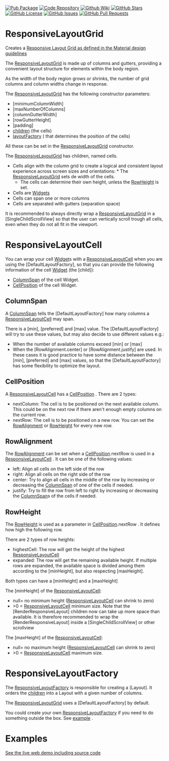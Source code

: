 [//]: # (This file was generated from: doc/template/README.mdt using the documentation_builder package on: 2022-07-07 08:02:18.735324.)
<a id='doc-template-badges-mdt'></a>[![Pub Package](https://img.shields.io/pub/v/responsive_layout_grid)](https://pub.dev/packages/responsive_layout_grid)
[![Code Repository](https://img.shields.io/badge/repository-git%20hub-informational)](https://github.com/domain-centric/responsive_layout_grid)
[![Github Wiki](https://img.shields.io/badge/documentation-wiki-informational)](https://github.com/domain-centric/responsive_layout_grid/wiki)
[![GitHub Stars](https://img.shields.io/github/stars/domain-centric/responsive_layout_grid)](https://github.com/domain-centric/responsive_layout_grid/stargazers)
[![GitHub License](https://img.shields.io/badge/license-MIT-informational)](https://github.com/domain-centric/responsive_layout_grid/blob/main/LICENSE)
[![GitHub Issues](https://img.shields.io/github/issues/domain-centric/responsive_layout_grid)](https://github.com/domain-centric/responsive_layout_grid/issues)
[![GitHub Pull Requests](https://img.shields.io/github/issues-pr/domain-centric/responsive_layout_grid)](https://github.com/domain-centric/responsive_layout_grid/pulls)

<a id='doc-template-01-responsivelayoutgrid-mdt'></a><a id='responsivelayoutgrid'></a>

# ResponsiveLayoutGrid

Creates
a [Responsive Layout Grid as defined in the Material design guidelines](https://m3.material.io/foundations/adaptive-design/large-screens)

The [ResponsiveLayoutGrid](https://github.com/domain-centric/responsive_layout_grid/wiki/01-ResponsiveLayoutGrid#responsivelayoutgrid)
is made up of columns and gutters, providing a convenient layout structure for elements within the
body region.

As the width of the body region grows or shrinks, the number of grid columns and column widths
change in response.

The [ResponsiveLayoutGrid](https://github.com/domain-centric/responsive_layout_grid/wiki/01-ResponsiveLayoutGrid#responsivelayoutgrid)
has the following constructor parameters:

* [minimumColumnWidth]
* [maxNumberOfColumns]
* [columnGutterWidth]
* [rowGutterHeight]
* [padding]
* [children](https://pub.dev/packages/children) (the cells)
* [layoutFactory](https://github.com/domain-centric/responsive_layout_grid/wiki/01-ResponsiveLayoutGrid#responsivelayoutfactory) (
  that determines the position of the cells)

All these can be set in
the [ResponsiveLayoutGrid](https://github.com/domain-centric/responsive_layout_grid/wiki/01-ResponsiveLayoutGrid#responsivelayoutgrid)
constructor.

The [ResponsiveLayoutGrid](https://github.com/domain-centric/responsive_layout_grid/wiki/01-ResponsiveLayoutGrid#responsivelayoutgrid)
has children, named cells.

* Cells align with the column grid to create a logical and consistent layout experience across
  screen sizes and orientations:
    *
    The [ResponsiveLayoutGrid](https://github.com/domain-centric/responsive_layout_grid/wiki/01-ResponsiveLayoutGrid#responsivelayoutgrid)
    sets de width of the cells.
    * The cells can determine their own height, unless
      the [RowHeight](https://github.com/domain-centric/responsive_layout_grid/wiki/01-ResponsiveLayoutGrid#rowheight)
      is set.
* Cells are [Widgets](https://docs.flutter.dev/development/ui/widgets-intro)
* Cells can span one or more columns
* Cells are separated with gutters (separation space)

It is recommended to always directly wrap
a [ResponsiveLayoutGrid](https://github.com/domain-centric/responsive_layout_grid/wiki/01-ResponsiveLayoutGrid#responsivelayoutgrid)
in a
[SingleChildScrollView] so that the user can vertically scroll trough all cells, even when they do
not all fit in the viewport.

<a id='responsivelayoutcell'></a>

# ResponsiveLayoutCell

You can wrap your cell [Widget](https://docs.flutter.dev/development/ui/widgets-intro)s
with
a [ResponsiveLayoutCell](https://github.com/domain-centric/responsive_layout_grid/wiki/01-ResponsiveLayoutGrid#responsivelayoutcell)
when you are using the [DefaultLayoutFactory], so that you can provide the following information of
the cell [Widget](https://docs.flutter.dev/development/ui/widgets-intro)
(the [child]):

* [ColumnSpan](https://github.com/domain-centric/responsive_layout_grid/wiki/01-ResponsiveLayoutGrid#columnspan)
  of the cell Widget.
* [CellPosition](https://github.com/domain-centric/responsive_layout_grid/wiki/01-ResponsiveLayoutGrid#cellposition)
  of the cell Widget.


<a id='columnspan'></a>
## ColumnSpan

A [ColumnSpan](https://github.com/domain-centric/responsive_layout_grid/wiki/01-ResponsiveLayoutGrid#columnspan)
tells the [DefaultLayoutFactory] how many columns a
[ResponsiveLayoutCell](https://github.com/domain-centric/responsive_layout_grid/wiki/01-ResponsiveLayoutGrid#responsivelayoutcell)
may span.

There is a [min], [preferred] and [max] value. The [DefaultLayoutFactory]
will try to use these values, but may also decide to use different values e.g.:

* When the number of available columns exceed [min] or [max]
* When the [RowAlignment.center] or [RowAlignment.justify] are used. In these cases it is good
  practice to have some distance between the
  [min], [preferred] and [max] values, so that the [DefaultLayoutFactory]
  has some flexibility to optimize the layout.

<a id='cellposition'></a>

## CellPosition

A [ResponsiveLayoutCell](https://github.com/domain-centric/responsive_layout_grid/wiki/01-ResponsiveLayoutGrid#responsivelayoutcell)
has
a [CellPosition](https://github.com/domain-centric/responsive_layout_grid/wiki/01-ResponsiveLayoutGrid#cellposition)
. There are 2 types:

* nextColumn: The cell is to be positioned on the next available column. This could be on the next
  row if there aren't enough empty columns on the current row.
* nextRow: The cell is to be positioned on a new row. You can set
  the [RowAlignment](https://github.com/domain-centric/responsive_layout_grid/wiki/01-ResponsiveLayoutGrid#rowalignment)
  or [RowHeight](https://github.com/domain-centric/responsive_layout_grid/wiki/01-ResponsiveLayoutGrid#rowheight)
  for every new row.

<a id='rowalignment'></a>

## RowAlignment

The [RowAlignment](https://github.com/domain-centric/responsive_layout_grid/wiki/01-ResponsiveLayoutGrid#rowalignment)
can be set when
a [CellPosition](https://github.com/domain-centric/responsive_layout_grid/wiki/01-ResponsiveLayoutGrid#cellposition).nextRow
is used in a
[ResponsiveLayoutCell](https://github.com/domain-centric/responsive_layout_grid/wiki/01-ResponsiveLayoutGrid#responsivelayoutcell)
. It can be one of the following values:

* left: Align all cells on the left side of the row
* right: Align all cells on the right side of the row
* center: Try to align all cells in the middle of the row by increasing or decreasing
  the [ColumnSpan](https://github.com/domain-centric/responsive_layout_grid/wiki/01-ResponsiveLayoutGrid#columnspan)
  of one of the cells if needed.
* justify: Try to fill the row from left to right by increasing or decreasing
  the [ColumnSpan](https://github.com/domain-centric/responsive_layout_grid/wiki/01-ResponsiveLayoutGrid#columnspan)s
  of the cells if needed.

<a id='rowheight'></a>

## RowHeight

The [RowHeight](https://github.com/domain-centric/responsive_layout_grid/wiki/01-ResponsiveLayoutGrid#rowheight)
is used as a parameter in
[CellPosition](https://github.com/domain-centric/responsive_layout_grid/wiki/01-ResponsiveLayoutGrid#cellposition).nextRow
. It defines how high the following row.

There are 2 types of row heights:

* highestCell: The row will get the height of the highest
  [ResponsiveLayoutCell](https://github.com/domain-centric/responsive_layout_grid/wiki/01-ResponsiveLayoutGrid#responsivelayoutcell)
* expanded: The row will get the remaining available height. If multiple rows are expanded, the
  available space is divided among them according to the [minHeight], but also respecting
  [maxHeight].

Both types can have a [minHeight] and a [maxHeight]

The [minHeight] of
the [ResponsiveLayoutCell](https://github.com/domain-centric/responsive_layout_grid/wiki/01-ResponsiveLayoutGrid#responsivelayoutcell):

* null= no minimum
  height ([ResponsiveLayoutCell](https://github.com/domain-centric/responsive_layout_grid/wiki/01-ResponsiveLayoutGrid#responsivelayoutcell)
  can shrink to zero)
* &gt;0
  = [ResponsiveLayoutCell](https://github.com/domain-centric/responsive_layout_grid/wiki/01-ResponsiveLayoutGrid#responsivelayoutcell)
  minimum size. Note that the [RenderResponsiveLayout] children now can take up more space than
  available. It is therefore recommended to wrap the [RenderResponsiveLayout] inside
  a [SingleChildScrollView] or other scrollview

The [maxHeight] of
the [ResponsiveLayoutCell](https://github.com/domain-centric/responsive_layout_grid/wiki/01-ResponsiveLayoutGrid#responsivelayoutcell):

* null= no maximum
  height ([ResponsiveLayoutCell](https://github.com/domain-centric/responsive_layout_grid/wiki/01-ResponsiveLayoutGrid#responsivelayoutcell)
  can shrink to zero)
* &gt;0
  = [ResponsiveLayoutCell](https://github.com/domain-centric/responsive_layout_grid/wiki/01-ResponsiveLayoutGrid#responsivelayoutcell)
  maximum size.

<a id='responsivelayoutfactory'></a>

# ResponsiveLayoutFactory

The [ResponsiveLayoutFactory](https://github.com/domain-centric/responsive_layout_grid/wiki/01-ResponsiveLayoutGrid#responsivelayoutfactory)
is responsible for creating a [Layout]. It orders the [children](https://pub.dev/packages/children)
into a Layout with a given number of columns.

The [ResponsiveLayoutGrid](https://github.com/domain-centric/responsive_layout_grid/wiki/01-ResponsiveLayoutGrid#responsivelayoutgrid)
uses a [DefaultLayoutFactory] by default.

You could create your
own [ResponsiveLayoutFactory](https://github.com/domain-centric/responsive_layout_grid/wiki/01-ResponsiveLayoutGrid#responsivelayoutfactory)
if you need to do something outside the box.
See [example](https://github.com/domain-centric/responsive_layout_grid_demo/blob/main/lib/columns_example.dart)
.

<a id='examples'></a>
# Examples
[See the live web demo including source code](https://domain-centric.github.io/responsive_layout_grid_demo_web)